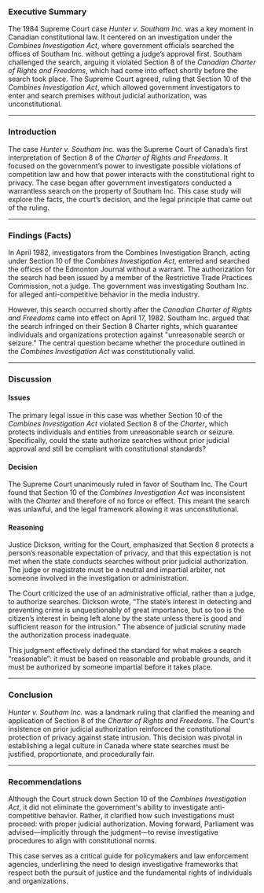 ### **Executive Summary**

The 1984 Supreme Court case _Hunter v. Southam Inc._ was a key moment in Canadian constitutional law. It centered on an investigation under the _Combines Investigation Act_, where government officials searched the offices of Southam Inc. without getting a judge’s approval first. Southam challenged the search, arguing it violated Section 8 of the _Canadian Charter of Rights and Freedoms_, which had come into effect shortly before the search took place. The Supreme Court agreed, ruling that Section 10 of the *Combines Investigation Act*, which allowed government investigators to enter and search premises without judicial authorization, was unconstitutional.

---
### **Introduction**

The case _Hunter v. Southam Inc._ was the Supreme Court of Canada’s first interpretation of Section 8 of the _Charter of Rights and Freedoms_. It focused on the government’s power to investigate possible violations of competition law and how that power interacts with the constitutional right to privacy. The case began after government investigators conducted a warrantless search on the property of Southam Inc. This case study will explore the facts, the court’s decision, and the legal principle that came out of the ruling.

---
### **Findings (Facts)**

In April 1982, investigators from the Combines Investigation Branch, acting under Section 10 of the _Combines Investigation Act_, entered and searched the offices of the Edmonton Journal without a warrant. The authorization for the search had been issued by a member of the Restrictive Trade Practices Commission, not a judge. The government was investigating Southam Inc. for alleged anti-competitive behavior in the media industry.

However, this search occurred shortly after the _Canadian Charter of Rights and Freedoms_ came into effect on April 17, 1982. Southam Inc. argued that the search infringed on their Section 8 Charter rights, which guarantee individuals and organizations protection against "unreasonable search or seizure." The central question became whether the procedure outlined in the _Combines Investigation Act_ was constitutionally valid.

---
### **Discussion**

#### **Issues**

The primary legal issue in this case was whether Section 10 of the _Combines Investigation Act_ violated Section 8 of the _Charter_, which protects individuals and entities from unreasonable search or seizure. Specifically, could the state authorize searches without prior judicial approval and still be compliant with constitutional standards?

#### **Decision**

The Supreme Court unanimously ruled in favor of Southam Inc. The Court found that Section 10 of the _Combines Investigation Act_ was inconsistent with the _Charter_ and therefore of no force or effect. This meant the search was unlawful, and the legal framework allowing it was unconstitutional.

#### **Reasoning**

Justice Dickson, writing for the Court, emphasized that Section 8 protects a person’s reasonable expectation of privacy, and that this expectation is not met when the state conducts searches without prior judicial authorization. The judge or magistrate must be a neutral and impartial arbiter, not someone involved in the investigation or administration.

The Court criticized the use of an administrative official, rather than a judge, to authorize searches. Dickson wrote, “The state’s interest in detecting and preventing crime is unquestionably of great importance, but so too is the citizen’s interest in being left alone by the state unless there is good and sufficient reason for the intrusion.” The absence of judicial scrutiny made the authorization process inadequate.

This judgment effectively defined the standard for what makes a search “reasonable”: it must be based on reasonable and probable grounds, and it must be authorized by someone impartial before it takes place.

---
### **Conclusion**

_Hunter v. Southam Inc._ was a landmark ruling that clarified the meaning and application of Section 8 of the _Charter of Rights and Freedoms_. The Court's insistence on prior judicial authorization reinforced the constitutional protection of privacy against state intrusion. This decision was pivotal in establishing a legal culture in Canada where state searches must be justified, proportionate, and procedurally fair.

---
### **Recommendations**

Although the Court struck down Section 10 of the _Combines Investigation Act_, it did not eliminate the government's ability to investigate anti-competitive behavior. Rather, it clarified how such investigations must proceed: with proper judicial authorization. Moving forward, Parliament was advised—implicitly through the judgment—to revise investigative procedures to align with constitutional norms.

This case serves as a critical guide for policymakers and law enforcement agencies, underlining the need to design investigative frameworks that respect both the pursuit of justice and the fundamental rights of individuals and organizations.